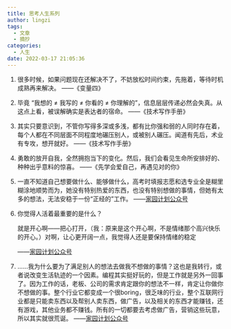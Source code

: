 ```yaml
---
title: 思考人生系列
author: lingzi
tags:
  - 文章
  - 摘抄
categories:
  - 人生
date: 2022-03-17 21:05:36
---
```


1. 很多时候，如果问题现在还解决不了，不妨放松时间约束，先拖着，等待时机成熟再来解决。  ——《变量四》

2. 毕竟 “我想的 ≠ 我写的 ≠ 你看的 ≠ 你理解的”，信息层层传递必然会失真。从这点上看，被误解确实是表达者的宿命。  ——《技术写作手册》

3. 其实只要意识到，不管你写得多深或多浅，都有比你强和弱的人同时存在着，每个人都在不同层面不同程度地碾压别人，或被别人碾压。闻道有先后，术业有专攻，想开就好。  ——《技术写作手册》

4. 勇敢的放开自我，全然拥抱当下的变化。然后，我们会看见生命所安排好的、种种出乎意料的惊喜。  ——《先学会爱自己，再遇见对的你》

5. 一直不知道自己想要做什么、能够做什么，高考时填报志愿和选专业全是糊里糊涂地顺势而为，她没有特别热爱的东西，也没有特别想做的事情，但她有太多的想法，无法安稳于一份“正经的”工作。  ——[家园计划公众号](https://mp.weixin.qq.com/s/lHe9sDnZpH4Wj0at2qGObA)

6. 你觉得人活着最重要的是什么？

    就是开心啊——把心打开，（我：原来是这个开心啊，不是情绪那个高兴快乐的开心。）对啊，让心更开阔一点，我觉得人还是要保持情绪的稳定

    ——[家园计划公众号](https://mp.weixin.qq.com/s/lHe9sDnZpH4Wj0at2qGObA)


7. ……我为什么要为了满足别人的想法去做我不想做的事情？这也是我转行，或者说改变生活轨迹的一个因素。编程其实挺好玩的，但是工作就是另外一回事了。因为工作的话，老板、公司的需求肯定跟你的想法不一样，肯定让你做你不想做的事。整个行业它都变成一个很boring，很乏味的行业，整个互联网行业都是只能卖东西以及帮别人卖东西，做广告，以及相关的东西才能赚钱，还有游戏，其他业务都不赚钱。所有的一切都要去考虑做广告，营销这些玩意，所以其实就很荒诞。  ——[家园计划公众号](https://mp.weixin.qq.com/s/gVcdDYzaFWDpE1vYJv2GIQ)



